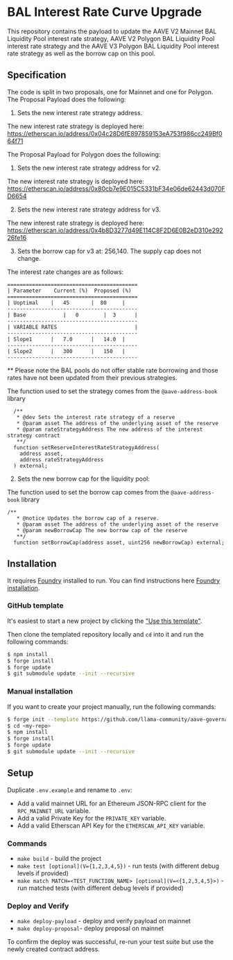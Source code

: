 # BAL Interest Rate Curve Upgrade

This repository contains the payload to update the AAVE V2 Mainnet BAL Liquidity Pool interest rate strategy, AAVE V2 Polygon BAL Liquidity Pool interest rate strategy and the AAVE V3 Polygon BAL Liquidity Pool interest rate strategy as well as the borrow cap on this pool.

## Specification

The code is split in two proposals, one for Mainnet and one for Polygon. The Proposal Payload does the following:

1. Sets the new interest rate strategy address.

The new interest rate strategy is deployed here: https://etherscan.io/address/0x04c28D6fE897859153eA753f986cc249Bf064f71

The Proposal Payload for Polygon does the following:

1. Sets the new interest rate strategy address for v2.

The new interest rate strategy is deployed here: https://etherscan.io/address/0x80cb7e9E015C5331bF34e06de62443d070FD6654

2. Sets the new interest rate strategy address for v3.

The new interest rate strategy is deployed here: https://etherscan.io/address/0x4b8D3277d49E114C8F2D6E0B2eD310e29226fe16

3. Sets the borrow cap for v3 at: 256,140. The supply cap does not change.

The interest rate changes are as follows:

```
==========================================
| Parameter	   Current (%)	Proposed (%)
==========================================
| Uoptimal	  |   45       |  80     |
------------------------------------------
| Base	          |   0        |  3      |
------------------------------------------
| VARIABLE RATES                         |
------------------------------------------
| Slope1	  |   7.0      |   14.0  |
------------------------------------------
| Slope2	  |   300      |   150   |
------------------------------------------
```

\*\* Please note the BAL pools do not offer stable rate borrowing and those rates have not been updated from their previous strategies.

The function used to set the strategy comes from the `@aave-address-book` library

```
  /**
   * @dev Sets the interest rate strategy of a reserve
   * @param asset The address of the underlying asset of the reserve
   * @param rateStrategyAddress The new address of the interest strategy contract
   **/
  function setReserveInterestRateStrategyAddress(
    address asset,
    address rateStrategyAddress
  ) external;
```

2. Sets the new borrow cap for the liquidity pool:

The function used to set the borrow cap comes from the `@aave-address-book` library

```
/**
   * @notice Updates the borrow cap of a reserve.
   * @param asset The address of the underlying asset of the reserve
   * @param newBorrowCap The new borrow cap of the reserve
   **/
  function setBorrowCap(address asset, uint256 newBorrowCap) external;
```

## Installation

It requires [Foundry](https://github.com/gakonst/foundry) installed to run. You can find instructions here [Foundry installation](https://github.com/gakonst/foundry#installation).

### GitHub template

It's easiest to start a new project by clicking the ["Use this template"](https://github.com/llama-community/aave-governance-forge-template).

Then clone the templated repository locally and `cd` into it and run the following commands:

```sh
$ npm install
$ forge install
$ forge update
$ git submodule update --init --recursive
```

### Manual installation

If you want to create your project manually, run the following commands:

```sh
$ forge init --template https://github.com/llama-community/aave-governance-forge-template <my-repo>
$ cd <my-repo>
$ npm install
$ forge install
$ forge update
$ git submodule update --init --recursive
```

## Setup

Duplicate `.env.example` and rename to `.env`:

- Add a valid mainnet URL for an Ethereum JSON-RPC client for the `RPC_MAINNET_URL` variable.
- Add a valid Private Key for the `PRIVATE_KEY` variable.
- Add a valid Etherscan API Key for the `ETHERSCAN_API_KEY` variable.

### Commands

- `make build` - build the project
- `make test [optional](V={1,2,3,4,5})` - run tests (with different debug levels if provided)
- `make match MATCH=<TEST_FUNCTION_NAME> [optional](V=<{1,2,3,4,5}>)` - run matched tests (with different debug levels if provided)

### Deploy and Verify

- `make deploy-payload` - deploy and verify payload on mainnet
- `make deploy-proposal`- deploy proposal on mainnet

To confirm the deploy was successful, re-run your test suite but use the newly created contract address.
